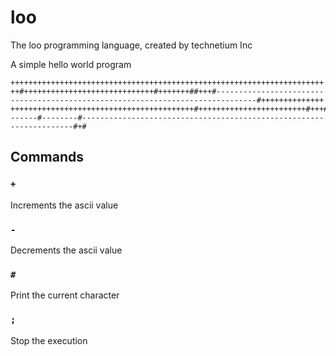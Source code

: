 # loo
The loo programming language, created by technetium Inc

A simple hello world program
```bf
++++++++++++++++++++++++++++++++++++++++++++++++++++++++++++++++++++++
++#+++++++++++++++++++++++++++++#+++++++##+++#------------------------
-------------------------------------------------------#++++++++++++++
+++++++++++++++++++++++++++++++++++++++++#++++++++++++++++++++++++#+++#
------#--------#------------------------------------------------------
--------------#+#
```

## Commands

### `+`
Increments the ascii value

### `-`
Decrements the ascii value

### `#`
Print the current character

### `;`
Stop the execution
